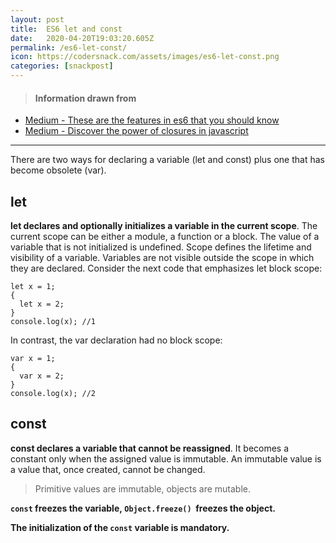 ```yaml
---
layout: post
title:  ES6 let and const
date:   2020-04-20T19:03:20.605Z
permalink: /es6-let-const/
icon: https://codersnack.com/assets/images/es6-let-const.png
categories: [snackpost]
---
```


> #### Information drawn from

- [Medium - These are the features in es6 that you should know](https://medium.freecodecamp.org/these-are-the-features-in-es6-that-you-should-know-1411194c71cb)
- [Medium - Discover the power of closures in javascript](https://medium.freecodecamp.org/discover-the-power-of-closures-in-javascript-5c472a7765d7)

-------------

There are two ways for declaring a variable (let and const) plus one that has become obsolete (var).

## let

**let declares and optionally initializes a variable in the current scope**. The current scope can be either a module, a function or a block. The value of a variable that is not initialized is undefined.
Scope defines the lifetime and visibility of a variable. Variables are not visible outside the scope in which they are declared.
Consider the next code that emphasizes let block scope:
```
let x = 1;
{ 
  let x = 2;
}
console.log(x); //1
```
In contrast, the var declaration had no block scope:
```
var x = 1;
{ 
  var x = 2;
}
console.log(x); //2
```

## const

**const declares a variable that cannot be reassigned**. It becomes a constant only when the assigned value is immutable.
An immutable value is a value that, once created, cannot be changed. 

> Primitive values are immutable, objects are mutable.

**```const``` freezes the variable, ```Object.freeze()```  freezes the object.**

**The initialization of the ```const``` variable is mandatory.**
